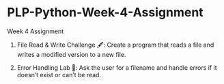 # PLP-Python-Week-4-Assignment
Week 4 Assignment

1. File Read & Write Challenge 🖋️: Create a program that reads a file and writes a modified version to a new file.

2. Error Handling Lab 🧪: Ask the user for a filename and handle errors if it doesn’t exist or can’t be read.